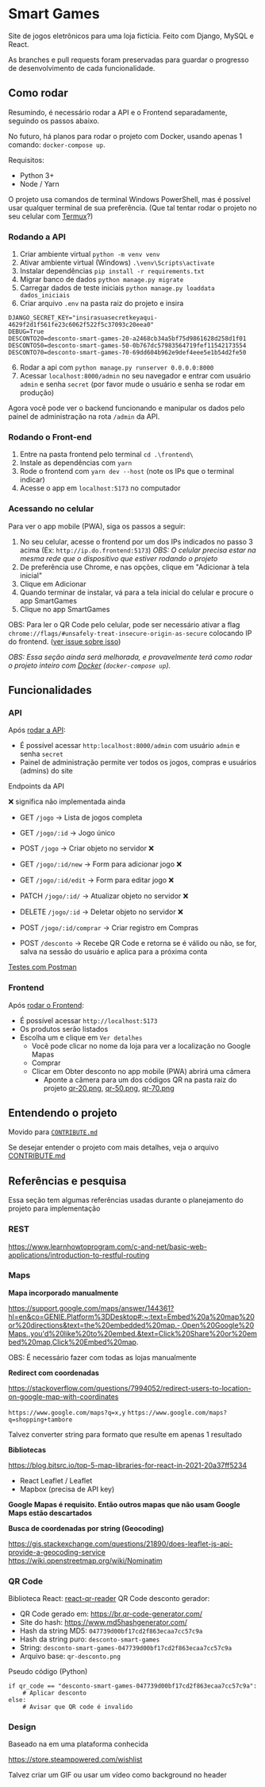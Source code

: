 # Smart Games

Site de jogos eletrônicos para uma loja fictícia. Feito com Django, MySQL e React.

As branches e pull requests foram preservadas para guardar o progresso de desenvolvimento de cada funcionalidade.

## Como rodar

Resumindo, é necessário rodar a API e o Frontend separadamente, seguindo os passos abaixo. 

No futuro, há planos para rodar o projeto com Docker, usando apenas 1 comando: `docker-compose up`.

Requisitos:

- Python 3+
- Node / Yarn

O projeto usa comandos de terminal Windows PowerShell, mas é possível usar qualquer terminal de sua preferência. (Que tal tentar rodar o projeto no seu celular com [Termux](https://termux.dev/en/)?)

### Rodando a API

1. Criar ambiente virtual `python -m venv venv`
2. Ativar ambiente virtual (Windows) `.\venv\Scripts\activate`
3. Instalar dependências `pip install -r requirements.txt`
4. Migrar banco de dados `python manage.py migrate`
5. Carregar dados de teste iniciais `python manage.py loaddata dados_iniciais`
6. Criar arquivo `.env` na pasta raiz do projeto e insira

```
DJANGO_SECRET_KEY="insirasuasecretkeyaqui-4629f2d1f561fe23c6062f522f5c37093c20eea0"
DEBUG=True
DESCONTO20=desconto-smart-games-20-a2468cb34a5bf75d9861628d258d1f01
DESCONTO50=desconto-smart-games-50-0b767dc57983564719fef11542173554
DESCONTO70=desconto-smart-games-70-69dd604b962e9def4eee5e1b54d2fe50
```

6. Rodar a api com `python manage.py runserver 0.0.0.0:8000`
8. Acessar `localhost:8000/admin` no seu navegador e entrar com usuário `admin` e senha `secret` (por favor mude o usuário e senha se rodar em produção)

Agora você pode ver o backend funcionando e manipular os dados pelo painel de administração na rota `/admin` da API.

### Rodando o Front-end

1. Entre na pasta frontend pelo terminal `cd .\frontend\`
2. Instale as dependências com `yarn`
3. Rode o frontend com `yarn dev --host` (note os IPs que o terminal indicar)
4. Acesse o app em `localhost:5173` no computador

### Acessando no celular

Para ver o app mobile (PWA), siga os passos a seguir:

1. No seu celular, acesse o frontend por um dos IPs indicados no passo 3 acima (Ex: `http://ip.do.frontend:5173`) *OBS: O celular precisa estar na mesma rede que o dispositivo que estiver rodando o projeto*
2. De preferência use Chrome, e nas opções, clique em "Adicionar à tela inicial"
3. Clique em Adicionar
4. Quando terminar de instalar, vá para a tela inicial do celular e procure o app SmartGames
5. Clique no app SmartGames

OBS: Para ler o QR Code pelo celular, pode ser necessário ativar a flag `chrome://flags/#unsafely-treat-insecure-origin-as-secure` colocando IP do frontend. ([ver issue sobre isso](https://github.com/LaurenceZanotti/smart-games/issues/4))

*OBS: Essa seção ainda será melhorada, e provavelmente terá como rodar o projeto inteiro com [Docker](https://www.docker.com/) (`docker-compose up`).*

## Funcionalidades

### API

Após [rodar a API](#rodando-a-api):

- É possível acessar `http:localhost:8000/admin` com usuário `admin` e senha `secret`
- Painel de administração permite ver todos os jogos, compras e usuários (admins) do site

Endpoints da API

❌ significa não implementada ainda

- GET `/jogo` ->  Lista de jogos completa
- GET `/jogo/:id` -> Jogo único 
- POST `/jogo` -> Criar objeto no servidor ❌
- GET `/jogo/:id/new` -> Form para adicionar jogo ❌
- GET `/jogo/:id/edit` -> Form para editar jogo ❌
- PATCH `/jogo/:id/` -> Atualizar objeto no servidor ❌
- DELETE `/jogo/:id` -> Deletar objeto no servidor ❌

- POST `/jogo/:id/comprar` -> Criar registro em Compras
- POST `/desconto` -> Recebe QR Code e retorna se é válido ou não, se for, salva na sessão do usuário e aplica para a próxima conta

[Testes com Postman](https://www.postman.com/orbital-module-geoscientist-19490805/workspace/smartgamesapi)

### Frontend

Após [rodar o Frontend](#rodando-o-front-end):

- É possível acessar `http://localhost:5173`
- Os produtos serão listados
- Escolha um e clique em `Ver detalhes`
  - Você pode clicar no nome da loja para ver a localização no Google Mapas
  - Comprar
  - Clicar em Obter desconto no app mobile (PWA) abrirá uma câmera
    - Aponte a câmera para um dos códigos QR na pasta raiz do projeto [qr-20.png](qr-20.png), [qr-50.png](qr-50.png), [qr-70.png](qr-70.png)

## Entendendo o projeto

Movido para [`CONTRIBUTE.md`](CONTRIBUTE.md)

Se desejar entender o projeto com mais detalhes, veja o arquivo [CONTRIBUTE.md](CONTRIBUTE.md)

## Referências e pesquisa

Essa seção tem algumas referências usadas durante o planejamento do projeto para implementação

### REST

https://www.learnhowtoprogram.com/c-and-net/basic-web-applications/introduction-to-restful-routing

### Maps

**Mapa incorporado manualmente**

https://support.google.com/maps/answer/144361?hl=en&co=GENIE.Platform%3DDesktop#:~:text=Embed%20a%20map%20or%20directions&text=the%20embedded%20map.-,Open%20Google%20Maps.,you'd%20like%20to%20embed.&text=Click%20Share%20or%20embed%20map,Click%20Embed%20map.

OBS: É necessário fazer com todas as lojas manualmente

**Redirect com coordenadas**

https://stackoverflow.com/questions/7994052/redirect-users-to-location-on-google-map-with-coordinates

`https://www.google.com/maps?q=x,y`
`https://www.google.com/maps?q=shopping+tambore`

Talvez converter string para formato que resulte em apenas 1 resultado

**Bibliotecas**

https://blog.bitsrc.io/top-5-map-libraries-for-react-in-2021-20a37ff5234

- React Leaflet / Leaflet
- Mapbox (precisa de API key)

**Google Mapas é requisito. Então outros mapas que não usam Google Maps estão descartados**

**Busca de coordenadas por string (Geocoding)**

https://gis.stackexchange.com/questions/21890/does-leaflet-js-api-provide-a-geocoding-service
https://wiki.openstreetmap.org/wiki/Nominatim

### QR Code

Biblioteca React: [react-qr-reader](https://www.npmjs.com/package/react-qr-reader) 
QR Code desconto gerador: 

- QR Code gerado em: https://br.qr-code-generator.com/
- Site do hash: https://www.md5hashgenerator.com/
- Hash da string MD5: `047739d00bf17cd2f863ecaa7cc57c9a`
- Hash da string puro: `desconto-smart-games`
- String: `desconto-smart-games-047739d00bf17cd2f863ecaa7cc57c9a`
- Arquivo base: `qr-desconto.png`

Pseudo código (Python)

    if qr_code == "desconto-smart-games-047739d00bf17cd2f863ecaa7cc57c9a":
        # Aplicar desconto
    else:
        # Avisar que QR code é invalido

### Design

Baseado na em uma plataforma conhecida

https://store.steampowered.com/wishlist

Talvez criar um GIF ou usar um vídeo como background no header